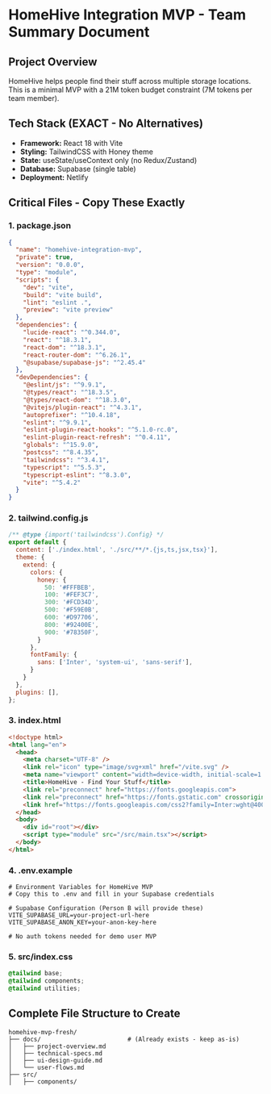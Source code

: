 ﻿# HomeHive Integration MVP - Team Summary Document

## Project Overview
HomeHive helps people find their stuff across multiple storage locations. This is a minimal MVP with a 21M token budget constraint (7M tokens per team member).

## Tech Stack (EXACT - No Alternatives)
- **Framework:** React 18 with Vite
- **Styling:** TailwindCSS with Honey theme
- **State:** useState/useContext only (no Redux/Zustand)
- **Database:** Supabase (single table)
- **Deployment:** Netlify

## Critical Files - Copy These Exactly

### 1. package.json
```json
{
  "name": "homehive-integration-mvp",
  "private": true,
  "version": "0.0.0",
  "type": "module",
  "scripts": {
    "dev": "vite",
    "build": "vite build",
    "lint": "eslint .",
    "preview": "vite preview"
  },
  "dependencies": {
    "lucide-react": "^0.344.0",
    "react": "^18.3.1",
    "react-dom": "^18.3.1",
    "react-router-dom": "^6.26.1",
    "@supabase/supabase-js": "^2.45.4"
  },
  "devDependencies": {
    "@eslint/js": "^9.9.1",
    "@types/react": "^18.3.5",
    "@types/react-dom": "^18.3.0",
    "@vitejs/plugin-react": "^4.3.1",
    "autoprefixer": "^10.4.18",
    "eslint": "^9.9.1",
    "eslint-plugin-react-hooks": "^5.1.0-rc.0",
    "eslint-plugin-react-refresh": "^0.4.11",
    "globals": "^15.9.0",
    "postcss": "^8.4.35",
    "tailwindcss": "^3.4.1",
    "typescript": "^5.5.3",
    "typescript-eslint": "^8.3.0",
    "vite": "^5.4.2"
  }
}
```

### 2. tailwind.config.js
```javascript
/** @type {import('tailwindcss').Config} */
export default {
  content: ['./index.html', './src/**/*.{js,ts,jsx,tsx}'],
  theme: {
    extend: {
      colors: {
        honey: {
          50: '#FFFBEB',
          100: '#FEF3C7',
          300: '#FCD34D',
          500: '#F59E0B',
          600: '#D97706',
          800: '#92400E',
          900: '#78350F',
        }
      },
      fontFamily: {
        sans: ['Inter', 'system-ui', 'sans-serif'],
      }
    }
  },
  plugins: [],
};
```

### 3. index.html
```html
<!doctype html>
<html lang="en">
  <head>
    <meta charset="UTF-8" />
    <link rel="icon" type="image/svg+xml" href="/vite.svg" />
    <meta name="viewport" content="width=device-width, initial-scale=1.0" />
    <title>HomeHive - Find Your Stuff</title>
    <link rel="preconnect" href="https://fonts.googleapis.com">
    <link rel="preconnect" href="https://fonts.gstatic.com" crossorigin>
    <link href="https://fonts.googleapis.com/css2?family=Inter:wght@400;500;600;700&display=swap" rel="stylesheet">
  </head>
  <body>
    <div id="root"></div>
    <script type="module" src="/src/main.tsx"></script>
  </body>
</html>
```

### 4. .env.example
```
# Environment Variables for HomeHive MVP
# Copy this to .env and fill in your Supabase credentials

# Supabase Configuration (Person B will provide these)
VITE_SUPABASE_URL=your-project-url-here
VITE_SUPABASE_ANON_KEY=your-anon-key-here

# No auth tokens needed for demo user MVP
```

### 5. src/index.css
```css
@tailwind base;
@tailwind components;
@tailwind utilities;
```

## Complete File Structure to Create

```
homehive-mvp-fresh/
├── docs/                        # (Already exists - keep as-is)
│   ├── project-overview.md
│   ├── technical-specs.md
│   ├── ui-design-guide.md
│   └── user-flows.md
├── src/
│   ├── components/

